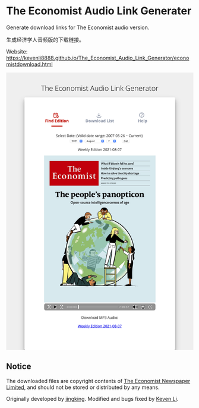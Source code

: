 # The Economist Audio Link Generater
Generate download links for The Economist audio version.

生成经济学人音频版的下载链接。

Website: <https://kevenli8888.github.io/The_Economist_Audio_Link_Generator/economistdownload.html>

![screenshot](https://raw.githubusercontent.com/KevenLi8888/The_Economist_Audio_Link_Generator/main/Find%20Edition.png)

## Notice
The downloaded files are copyright contents of <a href="https://www.economist.com">The Economist Newspaper Limited</a>, and should not be stored or distributed by any means.

Originally developed by <a href="https://github.com/jingking/The-Economist-Audio-List">jingking</a>.
Modified and bugs fixed by <a href="https://github.com/KevenLi8888/The_Economist_Audio_Link_Generator">Keven Li</a>.
